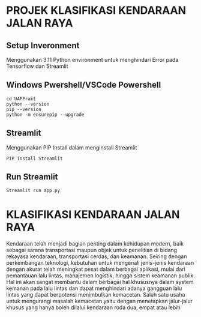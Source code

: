 # PROJEK KLASIFIKASI KENDARAAN JALAN RAYA
## Setup Inveronment
Menggunakan 3.11 Python environment untuk menghindari Error pada Tensorflow dan Streamlit
## Windows Pwershell/VSCode Powershell
```
cd UAPPrakt
python --version
pip --version
python -m ensurepip --upgrade
```
## Streamlit
Menggunakan PIP Install dalam menginstall Streamlit
```
PIP install Streamlit
```
## Run Streamlit
```
Streamlit run app.py
```
# KLASIFIKASI KENDARAAN JALAN RAYA
Kendaraan telah menjadi bagian penting dalam kehidupan modern, baik sebagai sarana transportasi maupun objek untuk penelitian di bidang rekayasa kendaraan, transportasi cerdas, dan keamanan. Seiring dengan perkembangan teknologi, kebutuhan untuk mengenali jenis-jenis kendaraan dengan akurat telah meningkat pesat dalam berbagai aplikasi, mulai dari pemantauan lalu lintas, manajemen logistik, hingga sistem keamanan publik. Hal ini akan sangat membantu dalam berbagai hal khususnya dalam system kemanan pada lalu lintas dan dapat menghindari adanya gangguan lalu lintas yang dapat berpotensi menimbulkan kemacetan. Salah satu usaha untuk mengurangi masalah kemacetan yaitu dengan menetapkan jalur-jalur khusus yang hanya boleh dilalui kendaraan roda dua, empat atau lebih
